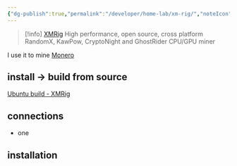 ```yaml
---
{"dg-publish":true,"permalink":"/developer/home-lab/xm-rig/","noteIcon":""}
---
```


> [!info] [XMRig](https://xmrig.com/)
> High performance, open source, cross platform RandomX, KawPow, CryptoNight and GhostRider CPU/GPU miner

I use it to mine [Monero](https://www.getmonero.org/)

## install -> build from source
[Ubuntu build - XMRig](https://xmrig.com/docs/miner/build/ubuntu)

## connections
- one

## installation
